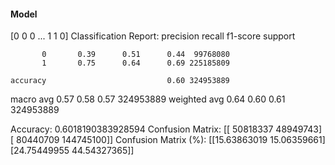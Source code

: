 #### Model
[0 0 0 ... 1 1 0]
Classification Report:
              precision    recall  f1-score   support

           0       0.39      0.51      0.44  99768080
           1       0.75      0.64      0.69 225185809

    accuracy                           0.60 324953889
   macro avg       0.57      0.58      0.57 324953889
weighted avg       0.64      0.60      0.61 324953889

Accuracy: 0.6018190383928594
Confusion Matrix:
[[ 50818337  48949743]
 [ 80440709 144745100]]
Confusion Matrix (%):
[[15.63863019 15.06359661]
 [24.75449955 44.54327365]]
